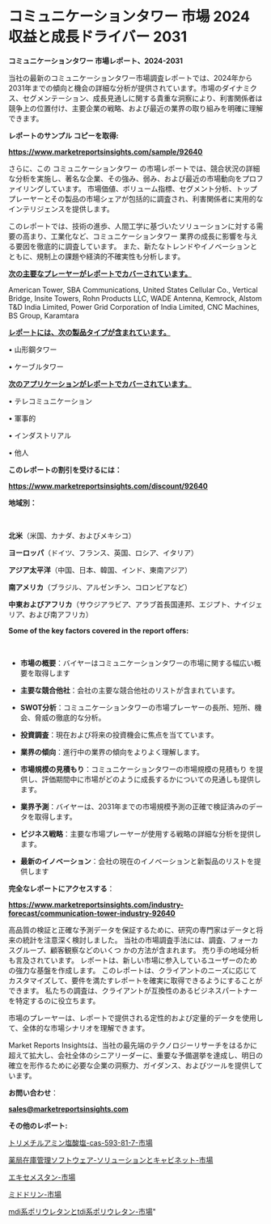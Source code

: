 # コミュニケーションタワー 市場 2024 収益と成長ドライバー 2031

<strong>コミュニケーションタワー 市場レポート、2024-2031</strong>

当社の最新のコミュニケーションタワー市場調査レポートでは、2024年から2031年までの傾向と機会の詳細な分析が提供されています。市場のダイナミクス、セグメンテーション、成長見通しに関する貴重な洞察により、利害関係者は競争上の位置付け、主要企業の戦略、および最近の業界の取り組みを明確に理解できます。



<strong>レポートのサンプル コピーを取得:</strong> <a href=https://www.marketreportsinsights.com/sample/92640>

<strong><u>https://www.marketreportsinsights.com/sample/92640</u></strong></a>

さらに、この コミュニケーションタワー の市場レポートでは、競合状況の詳細な分析を実施し、著名な企業、その強み、弱み、および最近の市場動向をプロファイリングしています。 市場価値、ボリューム指標、セグメント分析、トッププレーヤーとその製品の市場シェアが包括的に調査され、利害関係者に実用的なインテリジェンスを提供します。

このレポートでは、技術の進歩、人間工学に基づいたソリューションに対する需要の高まり、工業化など、コミュニケーションタワー 業界の成長に影響を与える要因を徹底的に調査しています。 また、新たなトレンドやイノベーションとともに、規制上の課題や経済的不確実性も分析します。



<strong><u>次の主要なプレーヤーがレポートでカバーされています。</u></strong>

American Tower, SBA Communications, United States Cellular Co., Vertical Bridge, Insite Towers, Rohn Products LLC, WADE Antenna, Kemrock, Alstom T&D India Limited, Power Grid Corporation of India Limited, CNC Machines, BS Group, Karamtara



<strong><u><b>レポートには、次の製品タイプが含まれています。</b></u></strong>

• 山形鋼タワー

• ケーブルタワー



<strong><u><b>次のアプリケーションがレポートでカバーされています。</b></u></strong>

• テレコミュニケーション

• 軍事的

• インダストリアル

• 他人



<strong><b>このレポートの割引を受けるには：</b></strong>

<a href=https://www.marketreportsinsights.com/discount/92640>

<strong><u>https://www.marketreportsinsights.com/discount/92640</u></strong></a>



<strong>地域別：</strong>

<strong> </strong>



<strong>北米</strong>（米国、カナダ、およびメキシコ）



<strong>ヨーロッパ</strong>（ドイツ、フランス、英国、ロシア、イタリア）



<strong>アジア太平洋</strong>（中国、日本、韓国、インド、東南アジア）



<strong>南アメリカ</strong>（ブラジル、アルゼンチン、コロンビアなど）



<strong>中東およびアフリカ</strong>（サウジアラビア、アラブ首長国連邦、エジプト、ナイジェリア、および南アフリカ）



<strong>Some of the key factors covered in the report offers:</strong>

<strong> </strong>
<ul>
  <li>

<strong>市場の概要</strong>：バイヤーはコミュニケーションタワーの市場に関する幅広い概要を取得します</li>
  <li>

<strong>主要な競合他社</strong>：会社の主要な競合他社のリストが含まれています。</li>
  <li>

<strong>SWOT分析</strong>：コミュニケーションタワーの市場プレーヤーの長所、短所、機会、脅威の徹底的な分析。</li>
  <li>

<strong>投資調査</strong>：現在および将来の投資機会に焦点を当てています。</li>
  <li>

<strong>業界の傾向</strong>：進行中の業界の傾向をよりよく理解します。</li>
  <li>

<strong>市場規模の見積もり</strong>：コミュニケーションタワーの市場規模の見積もり を提供し、評価期間中に市場がどのように成長するかについての見通しも提供します。</li>
  <li>

<strong>業界予測</strong>：バイヤーは、2031年までの市場規模予測の正確で検証済みのデータを取得します。</li>
  <li>

<strong>ビジネス戦略</strong>：主要な市場プレーヤーが使用する戦略の詳細な分析を提供します。</li>
  <li>

<strong>最新のイノベーション</strong>：会社の現在のイノベーションと新製品のリストを提供します</li>
</ul>


<strong>完全なレポートにアクセスする</strong>：

<a href=https://www.marketreportsinsights.com/industry-forecast/communication-tower-industry-92640>

<strong><u>https://www.marketreportsinsights.com/industry-forecast/communication-tower-industry-92640</u></strong></a>

高品質の検証と正確な予測データを保証するために、研究の専門家はデータと将来の統計を注意深く検討しました。 当社の市場調査手法には、調査、フォーカスグループ、顧客観察などのいくつ かの方法が含まれます。 売り手の地域分析も言及されています。 レポートは、新しい市場に参入しているユーザーのための強力な基盤を作成します。 このレポートは、クライアントのニーズに応じてカスタマイズして、要件を満たすレポートを確実に取得できるようにすることができます。 私たちの調査は、クライアントが互換性のあるビジネスパートナーを特定するのに役立ちます。

市場のプレーヤーは、レポートで提供される定性的および定量的データを使用して、全体的な市場シナリオを理解できます。

Market Reports Insightsは、当社の最先端のテクノロジーリサーチをはるかに超えて拡大し、会社全体のシニアリーダーに、重要な予備選挙を達成し、明日の確立を形作るために必要な企業の洞察力、ガイダンス、およびツールを提供しています。



<strong><b>お問い合わせ</b></strong>：

<a href=mailto:sales@marketreportsinsights.com>

<strong><u>sales@marketreportsinsights.com</u></strong></a>



<strong>その他のレポート:</strong>

<a href=https://www.linkedin.com/pulse/トリメチルアミン塩酸塩-cas-593-81-7-市場-2023-swot-分析と最新イノベーション-2030-pr-news-hub-7u9tf/>トリメチルアミン塩酸塩-cas-593-81-7-市場</a>

<a href=https://www.linkedin.com/pulse/薬局在庫管理ソフトウェア-ソリューションとキャビネット-市場-2023-kpxhf/>薬局在庫管理ソフトウェア-ソリューションとキャビネット-市場</a>

<a href=https://www.linkedin.com/pulse/エキセメスタン-市場-2023-総合分析と事業成長戦略-2030-data-dive-discoveries-24-analysis-am67f/>エキセメスタン-市場</a>

<a href=https://www.linkedin.com/pulse/ミドドリン-市場-2023-推進要因と成長機会-2030-data-dive-discoveries-24-analysis-bhgmf/>ミドドリン-市場</a>

<a href=https://www.linkedin.com/pulse/mdi系ポリウレタンとtdi系ポリウレタン-市場-2023-収益と成長ドライバー-nceff/>mdi系ポリウレタンとtdi系ポリウレタン-市場</a>"

